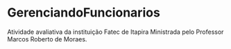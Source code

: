 # GerenciandoFuncionarios
Atividade avaliativa da instituição Fatec de Itapira Ministrada pelo Professor Marcos Roberto de Moraes.
